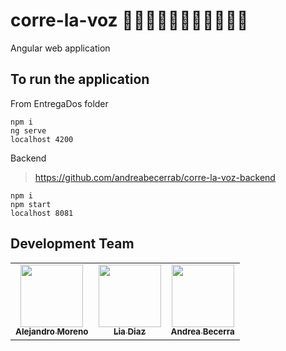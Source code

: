 # corre-la-voz 👋👋🏿👋🏽👋🏻👋🏾👋🏼
Angular web application

## To run the application
From EntregaDos folder
```
npm i
ng serve
localhost 4200
```
Backend
> https://github.com/andreabecerrab/corre-la-voz-backend
```
npm i
npm start
localhost 8081
```


## Development Team
<table>
   <tr>
    <td align="center"><a href="https://github.com/morenoloza98"><img src="https://avatars3.githubusercontent.com/u/45719935?s=400&v=4" width="100px;" alt=""/><br /><sub><b>Alejandro Moreno</b></sub></a><br /></td>
    <td align="center"><a href="https://github.com/liaDiaz"><img src="https://avatars2.githubusercontent.com/u/46771468?s=400&v=4" width="100px;" alt=""/><br /><sub><b>Lia Diaz</b></sub></a><br /></td>
    <td align="center"><a href="https://github.com/andreabecerrab"><img src="https://avatars3.githubusercontent.com/u/26441404?s=400&u=1f607cdcc6acd67da0b6a1d71012e88b03f72625&v=4" width="100px;" alt=""/><br /><sub><b>Andrea Becerra</b></sub></a><br /></td>
  </tr>
</table>


